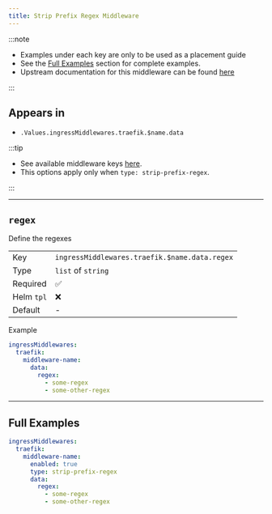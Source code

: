 ```yaml
---
title: Strip Prefix Regex Middleware
---
```


:::note

- Examples under each key are only to be used as a placement guide
- See the [Full Examples](/common/middlewares/traefik/strip-prefix-regex#full-examples) section for complete examples.
- Upstream documentation for this middleware can be found [here](https://doc.traefik.io/traefik/middlewares/http/stripprefixregex)

:::

## Appears in

- `.Values.ingressMiddlewares.traefik.$name.data`

:::tip

- See available middleware keys [here](/common/middlewares).
- This options apply only when `type: strip-prefix-regex`.

:::

---

## `regex`

Define the regexes

|            |                                               |
| ---------- | --------------------------------------------- |
| Key        | `ingressMiddlewares.traefik.$name.data.regex` |
| Type       | `list` of `string`                            |
| Required   | ✅                                             |
| Helm `tpl` | ❌                                             |
| Default    | -                                             |

Example

```yaml
ingressMiddlewares:
  traefik:
    middleware-name:
      data:
        regex:
          - some-regex
          - some-other-regex
```

---

## Full Examples

```yaml
ingressMiddlewares:
  traefik:
    middleware-name:
      enabled: true
      type: strip-prefix-regex
      data:
        regex:
          - some-regex
          - some-other-regex
```
